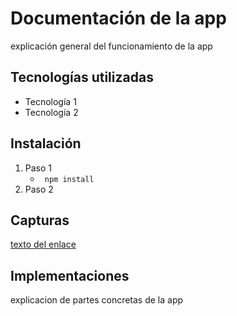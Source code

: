 # Documentación de la app
explicación general del funcionamiento de la app

## Tecnologías utilizadas
* Tecnología 1
* Tecnología 2

## Instalación
1. Paso 1
    * ` npm install`
2. Paso 2

## Capturas
[texto del enlace](https://google.com)

## Implementaciones
explicacion de partes concretas de la app
